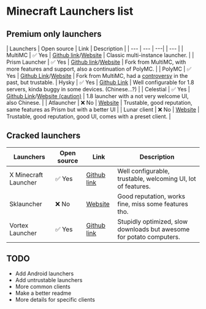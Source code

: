 # Minecraft Launchers list
## Premium only launchers

| Launchers | Open source | Link | Description |
| --- | --- | ---| | --- |
| MultiMC | ✅ Yes | [Github link](https://github.com/MultiMC/Launcher/releases/tag/0.6.14)/[Website](https://multimc.org/#Download) | Classic multi-instance launcher. |
| Prism Launcher | ✅ Yes | [Github link](https://github.com/PrismLauncher/PrismLauncher/releases/tag/9.1)/[Website](https://prismlauncher.org/download/windows/) | Fork from MultiMC, with more features and support, also a continuation of PolyMC. |
| PolyMC | ✅ Yes | [Github Link](https://prismlauncher.org/download/windows/)/[Website](https://polymc.org/download/) | Fork from MultiMC, had a [controversy](https://www.reddit.com/r/PolyMCLauncher/comments/yq4prr/so_i_whats_up_with_the_controversy_around_polypc/) in the past, but trustable.
| Hysky | ✅ Yes | [Github Link](https://github.com/HyskyClient/HySky-Client-Launcher/releases/tag/v2.0.0) | Well configurable for 1.8 servers, kinda buggy in some devices. (Chinese...?) |
| Celestial | ✅ Yes | [Github Link](https://github.com/CubeWhyMC/celestial/releases/tag/v2.8.1)/[Website (caution)](https://lunarclient.top) | 1.8 launcher with a not very welcome UI, also Chinese. |
| Atlauncher | ❌ No | [Website](https://atlauncher.com/downloads) | Trustable, good reputation, same features as Prism but with a better UI |
| Lunar client | ❌ No | [Website](https://www.lunarclient.com/download) | Trustable, good reputation, good UI, comes with a preset client. |

## Cracked launchers

| Launchers | Open source | Link | Description |
| --- | --- | --- | --- |
| X Minecraft Launcher | ✅ Yes | [Github link](https://github.com/Voxelum/x-minecraft-launcher/releases/tag/v0.47.13) | Well configurable, trustable, welcoming UI, lot of features. |
| Sklauncher | ❌ No | [Website](https://skmedix.pl/downloads) | Good reputation, works fine, miss some features tho. |
| Vortex Launcher | ✅ Yes | [Github link](https://github.com/Kron4ek/minecraft-vortex-launcher/releases) | Stupidly optimized, slow downloads but awesome for potato computers. |

 
## TODO

- Add Android launchers
- Add untrustable launchers
- More common clients
- Make a better readme
- More details for specific clients
